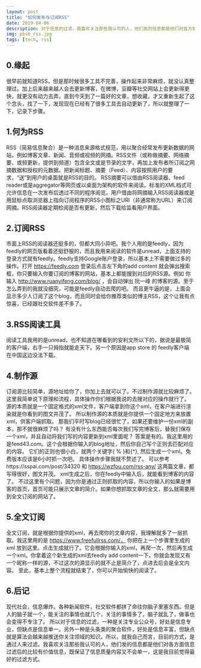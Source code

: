 ```yaml
---
layout: post
title: "如何发布与订阅RSS"
date: 2019-04-06 
description: 对于信息的过滤，我喜欢关注那些我认可的人，他们发的信息都是他们对各方面信息过滤后的比较有价值信息，既保证了信息质量内容又不会单一，这是我目前觉得最好的过滤方式。
img: pbsb_rss.jpg 
tags: [tech, rss]
---
```


## 0.缘起
  很早前就知道RSS，但是那时候很多工具不完善，操作起来非常麻烦，就没认真整理过。加上后来越来越人会去更新博客，在微博，豆瓣等社交网站上会更新得更快，就更没有动力去弄。直到今天到了一篇好的文章，想收藏，才又重新生起了这个念头，找了一下，发现现在已经有了很多工具去自动更新了，所以就整理了一下，记录下步骤。
  
## 1.何为RSS
RSS（简易信息聚合）是一种消息来源格式规范，用以聚合经常发布更新数据的网站，例如博客文章、新闻、音频或视频的网摘。RSS文件（或称做摘要、网络摘要、或频更新，提供到频道）包含全文或是节录的文字，再加上发布者所订阅之网摘数据和授权的元数据。把新闻标题、摘要（Feed）、内容按照用户的要求，“送”到用户的桌面就是RSS的目的。
RSS摘要可以借由RSS阅读器、feed reader或是aggregator等网页或以桌面为架构的软件来阅读。标准的XML档式可允许信息在一次发布后透过不同的程序阅览。用户借由将网摘输入RSS阅读器或是用鼠标点取浏览器上指向订阅程序的RSS小图标之URI（非通常称为URL）来订阅网摘。RSS阅读器定期检阅是否有更新，然后下载给监看用户界面。

## 2.订阅RSS
市面上RSS的阅读器还挺多的，但都大同小异吧。我个人用的是feedly，因为feedly的网页版看着还挺舒服的，而且我用来阅读的软件是unread，上面支持的登录方式就有feedly。feedly支持Google账户登录，所以基本上不需要做过多的操作。打开 https://feedly.com 登录后点击左下角的add content 就会弹出搜索框，你只要输入你要订阅的博客的网站，基本上都能搜到对应的RSS源。例如 你输入 http://www.ruanyifeng.com/blog/ ，会自动弹出 阮一峰 的博客的源。至于怎么弄到的我就没细究，可能是feedly自动去爬的吧。 而且更牛逼的是，上面会显示多少人订阅了这个blog，而且同时会给你推荐类似的博主RSS，这个让我有点惊喜，已经跟社交软件差不多了。

## 3.RSS阅读工具
阅读工具我用的是unread，也不知道在哪看到的安利文所以下的，据说是最极简的客户端，右手一只拇指就能走天下。另一个原因是app store 的 feedly客户端  在中国这边没法下载。
## 4.制作源
订阅源比较简单，源地址给你了，你加上去就可以了。不过制作源就比较麻烦了。
这里我简单说下原理和流程，具体操作你们根据我说的去搜对应的操作就行了。
源的本质就是一个固定格式的xml文件，客户端拿到你这个xml，在客户端进行渲染就是你看到的图文并茂了。
所以制作源的本质就是你提供一个固定地方来放置xml，供客户端抓取。
那我们平时写blog已经很忙了，如果还要维护一份xml的副本，那不就很麻烦了吗？
有没有什么东西能否每次我们写完博客后，替我们保存一个xml，并且自动将我们写的内容更新到xml里面呢？
答案是有的。我这里用的是feed43.com。这个会根据你输入的blog地址，然后你自己写个正则去匹配对应的内容。
它们的正则也很小白，就两个关键字{ % }和{*}, 然后生成一个xml。免费版本应该是6小时抓一次吧。 具体操作步骤我就不赘述了。 可以参考https://sspai.com/post/34320 和 https://wzfou.com/rss-any/ 这两篇文章，都写得很好，图文并茂。
xml生成之后，你在feedly中输入后，就能看到博客的内容了。
不过这里有个问题，因为你是通过正则抓取的内容，所以你输入的如果是博客的首页，首页可能只展示文章的简介。如果你想抓取文章的全文，那么就需要用到全文订阅的网站了。

## 5.全文订阅
 全文订阅，就是根据你提供的xml，再去爬你的文章内容，我理解就多了一层抓取。我这里用的是 https://www.freefullrss.com/， 你把在上一个步骤里生成的xml 放到这里。点击生成就行了。它会根据你输入的xml，再爬一次，然后再生成一个xml。你拿着这个新生成的xml去feedly add content一下，你就会发现又有一个昵称一样的源，不过这次的源显示的就不止是简介了，点进去后会是全文内容。
至此，基本上整个流程就结束了，你可以开始愉快的阅读了。

## 6.后记
现代社会，信息爆炸。各种新闻软件，社交软件都拼了命往你脑子里塞东西。但是人的脑子就一个，能关注的事情也就几个，关注的事情多了，脑子就乱了，做事也会变得不专注了。
所以对于信息的过滤，一种是关注专业公众号，好处是信息专业，但缺点是信息单一。另外一种是头条类的聚合软件，好处是信息丰富，但缺点就是算法会越来越推送你关注领域的知识。所以，就我自己而言，目前的方式，是通过人来过滤。我喜欢关注那些我认可的人，他们发的信息都是他们对各方面信息过滤后的比较有价值信息，既保证了信息质量内容又不会单一，这是我目前觉得最好的过滤方式。








